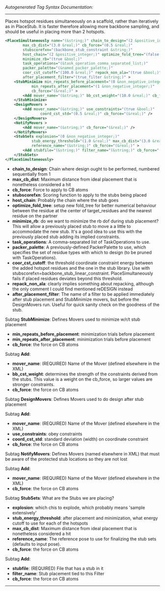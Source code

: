 <!-- THIS IS AN AUTOGENERATED FILE: Don't edit it directly, instead change the schema definition in the code itself. -->

_Autogenerated Tag Syntax Documentation:_

---
Places hotspot residues simultaneously on a scaffold, rather than iteratively as in PlaceStub. It is faster therefore allowing more backbone sampling, and should be useful in placing more than 2 hotspots.

```xml
<PlaceSimultaneously name="(&string;)" chain_to_design="(2 &positive_integer;)"
        max_cb_dist="(3.0 &real;)" cb_force="(0.5 &real;)"
        stubscorefxn="(backbone_stub_constraint &string;)"
        host_chain="(2 &positive_integer;)" optimize_fold_tree="(false &bool;)"
        minimize_rb="(true &bool;)"
        task_operations="(&task_operation_comma_separated_list;)"
        packer_palette="(&named_packer_palette;)"
        coor_cst_cutoff="(100.0 &real;)" repack_non_ala="(true &bool;)"
        after_placement_filter="(true_filter &string;)" >
    <StubMinimize min_repeats_before_placement="(0 &non_negative_integer;)"
            min_repeats_after_placement="(1 &non_negative_integer;)"
            cb_force="(&real;)" >
        <Add mover_name="(&string;)" bb_cst_weight="(10.0 &real;)" cb_force="(&real;)" />
    </StubMinimize>
    <DesignMovers >
        <Add mover_name="(&string;)" use_constraints="(true &bool;)"
                coord_cst_std="(0.5 &real;)" cb_force="(&real;)" />
    </DesignMovers>
    <NotifyMovers >
        <Add mover_name="(&string;)" cb_force="(&real;)" />
    </NotifyMovers>
    <StubSets explosion="(0 &non_negative_integer;)"
            stub_energy_threshold="(1.0 &real;)" max_cb_dist="(3.0 &real;)"
            reference_name="(&string;)" cb_force="(&real;)" >
        <Add stubfile="(&string;)" filter_name="(&string;)" cb_force="(&real;)" />
    </StubSets>
</PlaceSimultaneously>
```

-   **chain_to_design**: Chain where design ought to be performed, numbered sequentially from 1
-   **max_cb_dist**: Maximum distance from ideal placement that is nonetheless considered a hit
-   **cb_force**: Force to apply to CB atoms
-   **stubscorefxn**: Scoring function to apply to the stubs being placed
-   **host_chain**: Probably the chain where the stub goes
-   **optimize_fold_tree**: setup new fold_tree for better numerical behaviour between the residue at the center of target_residues and the nearest residue on the partner
-   **minimize_rb**: do we want to minimize the rb dof during stub placement? This will allow a previously placed stub to move a a little to accommodate the new stub. It's a good idea to use this with the previously placed stub adding its implied constraints.
-   **task_operations**: A comma-separated list of TaskOperations to use.
-   **packer_palette**: A previously-defined PackerPalette to use, which specifies the set of residue types with which to design (to be pruned with TaskOperations).
-   **coor_cst_cutoff**: the threshold coordinate constraint energy between the added hotspot residues and the one in the stub library. Use with stubscorefxn=backbone_stub_linear_constraint. PlaceSimultaneously fails if placed residues deviates beyond this threshold.
-   **repack_non_ala**: clearly implies something about repacking, although the only comment I could find mentioned reDESIGN instead
-   **after_placement_filter**: The name of a filter to be applied immediately after stub placement and StubMinimize movers, but before the DesignMovers run. Useful for quick sanity check on the goodness of the stub.


Subtag **StubMinimize**:   Defines Movers used to minimize w/r/t stub placement

-   **min_repeats_before_placement**: minimization trials before placement
-   **min_repeats_after_placement**: minimization trials before placement
-   **cb_force**: the force on CB atoms


Subtag **Add**:   

-   **mover_name**: (REQUIRED) Name of the Mover (defined elsewhere in the XML)
-   **bb_cst_weight**: determines the strength of the constraints derived from the stubs. This value is a weight on the cb_force, so larger values are stronger constraints.
-   **cb_force**: the force on CB atoms

Subtag **DesignMovers**:   Defines Movers used to do design after stub placement



Subtag **Add**:   

-   **mover_name**: (REQUIRED) Name of the Mover (defined elsewhere in the XML)
-   **use_constraints**: obey constraints
-   **coord_cst_std**: standard deviation (width) on coordinate constraint
-   **cb_force**: the force on CB atoms

Subtag **NotifyMovers**:   Defines Movers (named elsewhere in XML) that must be aware of the protected stub locations so they are not lost



Subtag **Add**:   

-   **mover_name**: (REQUIRED) Name of the Mover (defined elsewhere in the XML)
-   **cb_force**: the force on CB atoms

Subtag **StubSets**:   What are the Stubs we are placing?

-   **explosion**: which chis to explode, which probably means 'sample extensively'
-   **stub_energy_threshold**: after placement and minimization, what energy cutoff to use for each of the hotspots
-   **max_cb_dist**: Maximum distance from ideal placement that is nonetheless considered a hit
-   **reference_name**: The reference pose to use for finalizing the stub sets (defaults to input pose).
-   **cb_force**: the force on CB atoms


Subtag **Add**:   

-   **stubfile**: (REQUIRED) File that has a stub in it
-   **filter_name**: Stub placement tied to this Filter
-   **cb_force**: the force on CB atoms

---
